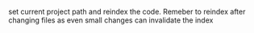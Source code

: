 set current project path and reindex the code. Remeber to reindex after changing files as even small changes can invalidate the index
